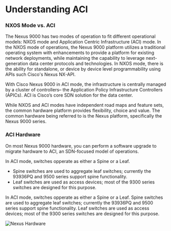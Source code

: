 # Understanding ACI

### NXOS Mode vs. ACI
The Nexus 9000 has two modes of operation to fit different operational models: NXOS mode and Application Centric Infrastructure (ACI) mode. In the NXOS mode of operations, the Nexus 9000 platform utilizes a traditional operating system with enhancements to provide a platform for existing network deployments, while maintaining the capability to leverage next-generation data center protocols and technologies. In NXOS mode, there is the ability for standalone, or device by device level programmability using APIs such Cisco's Nexus NX-API.

With Cisco Nexus 9000 in ACI mode, the infrastructure is centrally managed by a cluster of controllers– the Application Policy Infrastructure Controllers (APICs). ACI is Cisco’s core SDN solution for the data center.  

While NXOS and ACI modes have independent road maps and feature sets, the common hardware platform provides flexibility, choice and value.  The common hardware being referred to is the Nexus platform, specifically the Nexus 9000 series.

### ACI Hardware
On most Nexus 9000 hardware, you can perform a software upgrade to migrate hardware to ACI, an SDN-focused model of operations.

In ACI mode, switches opperate as either a Spine or a Leaf.

*  Spine switches are used to aggregate leaf switches; currently the 93936PQ and 9500 series support spine functionality.
*  Leaf switches are used as access devices; most of the 9300 series switches are designed for this purpose.

In ACI mode, switches opperate as either a Spine or a Leaf. Spine switches are used to aggregate leaf switches; currently the 93936PQ and 9500 series support spine functionality. Leaf switches are used as access devices; most of the 9300 series switches are designed for this purpose.

![Nexus Hardware](/posts/files/intro-to-aci_understanding-aci/assets/images/nexus_hardware.png)